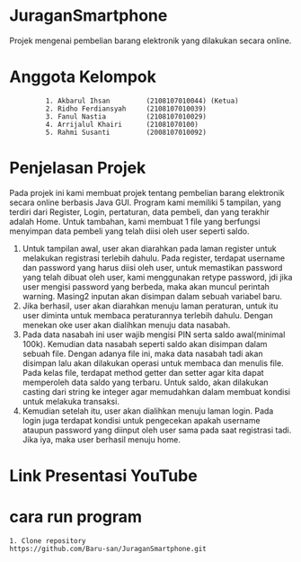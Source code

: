 # JuraganSmartphone
Projek mengenai pembelian barang elektronik yang dilakukan secara online.

# Anggota Kelompok

		     1. Akbarul Ihsan         (2108107010044) (Ketua)
		     2. Ridho Ferdiansyah     (2108107010039)
		     3. Fanul Nastia          (2108107010029)  
		     4. Arrijalul Khairi      (21081070100)
		     5. Rahmi Susanti         (2008107010092)


# Penjelasan Projek
Pada projek ini kami membuat projek tentang pembelian barang elektronik secara online berbasis Java GUI. Program kami memiliki 5 tampilan, yang terdiri dari Register, Login, pertaturan, data pembeli, dan yang terakhir adalah Home. Untuk tambahan, kami membuat 1 file yang berfungsi menyimpan data pembeli yang telah diisi oleh user seperti saldo. 

1. Untuk tampilan awal, user akan diarahkan pada laman register untuk melakukan registrasi terlebih dahulu. Pada register, terdapat username dan password yang harus diisi oleh user, untuk memastikan password yang telah dibuat oleh user, kami menggunakan retype password, jdi jika user mengisi password yang berbeda, maka akan muncul perintah warning. Masing2 inputan akan disimpan dalam sebuah variabel baru.
2. Jika berhasil, user akan diarahkan menuju laman peraturan, untuk itu user diminta untuk membaca peraturannya terlebih dahulu. Dengan menekan oke user akan dialihkan menuju data nasabah. 
3. Pada data nasabah ini user wajib mengisi PIN serta saldo awal(minimal 100k). Kemudian data nasabah seperti saldo akan disimpan dalam sebuah file. Dengan adanya file ini, maka data nasabah tadi akan disimpan lalu akan dilakukan operasi untuk membaca dan menulis file. Pada kelas file, terdapat method getter dan setter agar kita dapat memperoleh data saldo yang terbaru. Untuk saldo, akan dilakukan casting dari string ke integer agar memudahkan dalam membuat kondisi untuk melakuka transaksi.
4. Kemudian setelah itu, user akan dialihkan menuju laman login. Pada login juga terdapat kondisi untuk pengecekan apakah username ataupun password yang diinput oleh user sama pada saat registrasi tadi. Jika iya, maka user berhasil menuju home.   

# Link Presentasi YouTube

# cara run program
	1. Clone repository
	https://github.com/Baru-san/JuraganSmartphone.git
